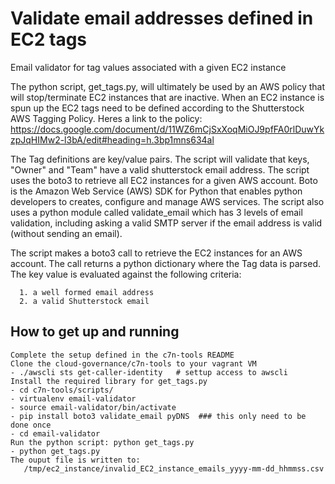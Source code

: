 # Validate email addresses defined in EC2 tags
Email validator for tag values associated with a given EC2 instance

The python script, get_tags.py, will ultimately be used by an AWS policy that will stop/terminate EC2 instances that are inactive.
When an EC2 instance is spun up the EC2 tags need to be defined according to the Shutterstock AWS Tagging Policy. Heres a link to the policy:
https://docs.google.com/document/d/11WZ6mCjSxXoqMiOJ9pfFA0rlDuwYkzpJqHIMw2-l3bA/edit#heading=h.3bp1mns634al

The Tag definitions are key/value pairs. The script will validate that keys, "Owner" and "Team" have a valid shutterstock email address.
The script uses the boto3 to retrieve all EC2 instances for a given AWS account. Boto is the Amazon Web Service (AWS) SDK for Python
that enables python developers to creates, configure and manage AWS services. The script also uses a python module called validate_email which
has 3 levels of email validation, including asking a valid SMTP server if the email address is valid (without sending an email).

The script makes a boto3 call to retrieve the EC2 instances for an AWS account. The call returns a python dictionary where the Tag
data is parsed. The key value is evaluated against the following criteria:
```
  1. a well formed email address
  2. a valid Shutterstock email
```

## How to get up and running
```
Complete the setup defined in the c7n-tools README
Clone the cloud-governance/c7n-tools to your vagrant VM
- ./awscli sts get-caller-identity   # settup access to awscli
Install the required library for get_tags.py
- cd c7n-tools/scripts/
- virtualenv email-validator
- source email-validator/bin/activate
- pip install boto3 validate_email pyDNS  ### this only need to be done once
- cd email-validator
Run the python script: python get_tags.py
- python get_tags.py
The ouput file is written to:
   /tmp/ec2_instance/invalid_EC2_instance_emails_yyyy-mm-dd_hhmmss.csv
```
